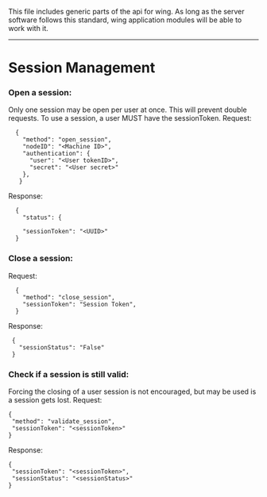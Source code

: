 This file includes generic parts of the api for wing.
As long as the server software follows this standard, wing application modules will be able to work with it.

----
# Session Management
  ### Open a session:  
  Only one session may be open per user at once. This will prevent double requests.
  To use a session, a user MUST have the sessionToken.
  Request:  
  
  ```
    {  
      "method": "open_session",
      "nodeID": "<Machine ID>",  
      "authentication": {  
        "user": "<User tokenID>",  
        "secret": "<User secret>"  
      },    
     }
  ```  
  
  Response:  
  
  ```
    {
      "status": {
        
      "sessionToken": "<UUID>"
    }
   ```  
   
  ### Close a session:
  Request:  
  
  ```
    {
      "method": "close_session",
      "sessionToken": "Session Token",
    }
   ```
   
   Response:  
   
   ```
    {
      "sessionStatus": "False"
    }
   ```   
   ### Check if a session is still valid:
   Forcing the closing of a user session is not encouraged, but may be used is a session gets lost.
   Request:  
     
   ```
   {
    "method": "validate_session",
    "sessionToken": "<sessionToken>"
   }
   ```  
   
   Response:
   
   ```
   {
    "sessionToken": "<sessionToken>",
    "sessionStatus": "<sessionStatus>"
   }
   ```
   
   
   

